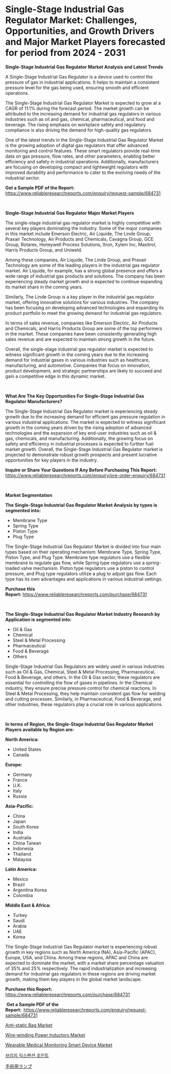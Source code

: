 <p><h1>Single-Stage Industrial Gas Regulator Market: Challenges, Opportunities, and Growth Drivers and Major Market Players forecasted for period from 2024 - 2031</h1></p><p><strong>Single-Stage Industrial Gas Regulator Market Analysis and Latest Trends</strong></p>
<p><p>A Single-Stage Industrial Gas Regulator is a device used to control the pressure of gas in industrial applications. It helps to maintain a consistent pressure level for the gas being used, ensuring smooth and efficient operations.</p><p>The Single-Stage Industrial Gas Regulator Market is expected to grow at a CAGR of 11.1% during the forecast period. The market growth can be attributed to the increasing demand for industrial gas regulators in various industries such as oil and gas, chemical, pharmaceutical, and food and beverage. The rising emphasis on workplace safety and regulatory compliance is also driving the demand for high-quality gas regulators.</p><p>One of the latest trends in the Single-Stage Industrial Gas Regulator Market is the growing adoption of digital gas regulators that offer advanced monitoring and control features. These smart regulators provide real-time data on gas pressure, flow rates, and other parameters, enabling better efficiency and safety in industrial operations. Additionally, manufacturers are focusing on developing compact and lightweight regulators with improved durability and performance to cater to the evolving needs of the industrial sector.</p></p>
<p><strong>Get a Sample PDF of the Report:&nbsp;</strong> <a href="https://www.reliableresearchreports.com/enquiry/request-sample/684731">https://www.reliableresearchreports.com/enquiry/request-sample/684731</a></p>
<p>&nbsp;</p>
<p><strong>Single-Stage Industrial Gas Regulator Major Market Players</strong></p>
<p><p>The single-stage industrial gas regulator market is highly competitive with several key players dominating the industry. Some of the major companies in this market include Emerson Electric, Air Liquide, The Linde Group, Praxair Technology, Air Products and Chemicals, Cavagna Group, GCE Group, Rotarex, Honeywell Process Solutions, Itron, Xylem Inc, Maxitrol, Harris Products Group, and Uniweld. </p><p>Among these companies, Air Liquide, The Linde Group, and Praxair Technology are some of the leading players in the industrial gas regulator market. Air Liquide, for example, has a strong global presence and offers a wide range of industrial gas products and solutions. The company has been experiencing steady market growth and is expected to continue expanding its market share in the coming years.</p><p>Similarly, The Linde Group is a key player in the industrial gas regulator market, offering innovative solutions for various industries. The company has been focusing on developing advanced technologies and expanding its product portfolio to meet the growing demand for industrial gas regulators.</p><p>In terms of sales revenue, companies like Emerson Electric, Air Products and Chemicals, and Harris Products Group are some of the top performers in the market. These companies have been consistently generating high sales revenue and are expected to maintain strong growth in the future.</p><p>Overall, the single-stage industrial gas regulator market is expected to witness significant growth in the coming years due to the increasing demand for industrial gases in various industries such as healthcare, manufacturing, and automotive. Companies that focus on innovation, product development, and strategic partnerships are likely to succeed and gain a competitive edge in this dynamic market.</p></p>
<p>&nbsp;</p>
<p><strong>What Are The Key Opportunities For Single-Stage Industrial Gas Regulator Manufacturers?</strong></p>
<p><p>The Single-Stage Industrial Gas Regulator market is experiencing steady growth due to the increasing demand for efficient gas pressure regulation in various industrial applications. The market is expected to witness significant growth in the coming years driven by the rising adoption of advanced technologies and the expansion of key end-user industries such as oil & gas, chemicals, and manufacturing. Additionally, the growing focus on safety and efficiency in industrial processes is expected to further fuel market growth. Overall, the Single-Stage Industrial Gas Regulator market is projected to demonstrate robust growth prospects and present lucrative opportunities for key players in the industry.</p></p>
<p><strong>Inquire or Share Your Questions If Any Before Purchasing This Report:</strong> <a href="https://www.reliableresearchreports.com/enquiry/pre-order-enquiry/684731">https://www.reliableresearchreports.com/enquiry/pre-order-enquiry/684731</a></p>
<p>&nbsp;</p>
<p><strong>Market Segmentation</strong></p>
<p><strong>The Single-Stage Industrial Gas Regulator Market Analysis by types is segmented into:</strong></p>
<p><ul><li>Membrane Type</li><li>Spring Type</li><li>Piston Type</li><li>Plug Type</li></ul></p>
<p><p>The Single-Stage Industrial Gas Regulator Market is divided into four main types based on their operating mechanism: Membrane Type, Spring Type, Piston Type, and Plug Type. Membrane type regulators use a flexible membrane to regulate gas flow, while Spring type regulators use a spring-loaded valve mechanism. Piston type regulators use a piston to control pressure, and Plug type regulators utilize a plug to adjust gas flow. Each type has its own advantages and applications in various industrial settings.</p></p>
<p><strong>Purchase this Report:&nbsp;</strong><a href="https://www.reliableresearchreports.com/purchase/684731">https://www.reliableresearchreports.com/purchase/684731</a></p>
<p>&nbsp;</p>
<p><strong>The Single-Stage Industrial Gas Regulator Market Industry Research by Application is segmented into:</strong></p>
<p><ul><li>Oil & Gas</li><li>Chemical</li><li>Steel & Metal Processing</li><li>Pharmaceutical</li><li>Food & Beverage</li><li>Others</li></ul></p>
<p><p>Single-Stage Industrial Gas Regulators are widely used in various industries such as Oil & Gas, Chemical, Steel & Metal Processing, Pharmaceutical, Food & Beverage, and others. In the Oil & Gas sector, these regulators are essential for controlling the flow of gases in pipelines. In the Chemical industry, they ensure precise pressure control for chemical reactions. In Steel & Metal Processing, they help maintain consistent gas flow for welding and cutting processes. Similarly, in Pharmaceutical, Food & Beverage, and other industries, these regulators play a crucial role in various applications.</p></p>
<p>&nbsp;</p>
<p><strong>In terms of Region, the Single-Stage Industrial Gas Regulator Market Players available by Region are:</strong></p>
<p>
    <p> <strong> North America: </strong>
        <ul>
            <li>United States</li>
            <li>Canada</li>
        </ul>
        </p> 
    <p> <strong> Europe: </strong>
        <ul>
            <li>Germany</li>
            <li>France</li>
            <li>U.K.</li>
            <li>Italy</li>
            <li>Russia</li>
        </ul>
        </p> 
    <p> <strong> Asia-Pacific: </strong>
        <ul>
            <li>China</li>
            <li>Japan</li>
            <li>South Korea</li>
            <li>India</li>
            <li>Australia</li>
            <li>China Taiwan</li>
            <li>Indonesia</li>
            <li>Thailand</li>
            <li>Malaysia</li>
        </ul>
        </p> 
    <p> <strong> Latin America: </strong>
        <ul>
            <li>Mexico</li>
            <li>Brazil</li>
            <li>Argentina Korea</li>
            <li>Colombia</li>
        </ul>
        </p> 
    <p> <strong> Middle East & Africa: </strong>
        <ul>
            <li>Turkey</li>
            <li>Saudi</li>
            <li>Arabia</li>
            <li>UAE</li>
            <li>Korea</li>
        </ul>
    </p>
    </p>
<p><p>The Single-Stage Industrial Gas Regulator market is experiencing robust growth in key regions such as North America (NA), Asia-Pacific (APAC), Europe, USA, and China. Among these regions, APAC and China are expected to dominate the market, with a market share percentage valuation of 35% and 25% respectively. The rapid industrialization and increasing demand for industrial gas regulators in these regions are driving market growth, making them key players in the global market landscape.</p></p>
<p><strong>Purchase this Report: </strong><a href="https://www.reliableresearchreports.com/purchase/684731">https://www.reliableresearchreports.com/purchase/684731</a></p>
<p>&nbsp;<strong>Get a Sample PDF of the Report:&nbsp;&nbsp;</strong><a href="https://www.reliableresearchreports.com/enquiry/request-sample/684731">https://www.reliableresearchreports.com/enquiry/request-sample/684731</a></p>
<p><strong></strong></p>
<p><p><a href="https://view.publitas.com/reportprime-1/anti-static-bag-market-size-and-growth-market-segmentation-regional-and-country-breakdowns-and-market-trends-for-period-from-2024-2031/">Anti-static Bag Market</a></p><p><a href="https://gamy-alyssum-396.notion.site/Wire-winding-Power-Inductors-Market-Research-Report-Provides-Critical-Insights-that-can-help-Shape-B-55f9d21757e648e5a4f8bcc284fb0364">Wire-winding Power Inductors Market</a></p><p><a href="https://view.publitas.com/reportprime-1/wearable-medical-monitoring-smart-device-market-size-share-trends-analysis-report-by-material-by-type-by-end-user-by-region-and-segment-forecasts-2024-2031/">Wearable Medical Monitoring Smart Device Market</a></p><p><a href="https://medium.com/@henrywheeler53/%EB%8B%A4%EB%A6%AC-%ED%99%95%EC%9E%A5-%EC%A0%91%ED%95%A9%EB%B6%80-%EC%8B%9C%EC%9E%A5-%EA%B7%9C%EB%AA%A8-cagr-%ED%8A%B8%EB%A0%8C%EB%93%9C-2024-2030-f01383fd999a">브리지 익스팬션 조인트</a></p><p><a href="https://medium.com/@sandeepayare180/%E6%89%8B%E8%A1%93%E3%83%A9%E3%83%B3%E3%83%97%E5%B8%82%E5%A0%B4%E3%81%AE%E8%A6%8F%E6%A8%A1%E3%81%AF-%E4%B8%96%E7%95%8C%E3%81%AE%E7%94%A3%E6%A5%AD%E3%81%AB%E3%81%8A%E3%81%91%E3%82%8B%E6%9C%80%E9%81%A9%E3%81%AA%E3%83%9E%E3%83%BC%E3%82%B1%E3%83%86%E3%82%A3%E3%83%B3%E3%82%B0%E3%83%81%E3%83%A3%E3%83%8D%E3%83%AB%E3%82%92%E6%98%8E%E3%82%89%E3%81%8B%E3%81%AB%E3%81%97%E3%81%BE%E3%81%99-27d77b2ac84f">手術用ランプ</a></p></p>